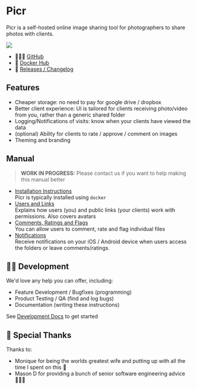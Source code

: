# Picr

Picr is a self-hosted online image sharing tool for photographers to share photos with clients.

![](images/picr-header.png)

- 👩🏻‍💻 [GitHub](https://github.com/isaacinsoll/picr)
- 🐳 [Docker Hub](https://hub.docker.com/r/isaacinsoll/picr)
- 🔖 [Releases / Changelog](https://github.com/IsaacInsoll/PICR/releases)

## Features

- Cheaper storage: no need to pay for google drive / dropbox
- Better client experience: UI is tailored for clients receiving photo/video from you, rather than a generic shared folder
- Logging/Notifications of visits: know when your clients have viewed the data
- (optional) Ability for clients to rate / approve / comment on images
- Theming and branding

## Manual

> **WORK IN PROGRESS:** Please contact us if you want to help making this manual better

- [Installation Instructions](install.md)  
  Picr is typically installed using `docker`
- [Users and Links](users.md)  
  Explains how users (you) and public links (your clients) work with permissions. Also covers avatars
- [Comments, Ratings and Flags](comments.md)  
  You can allow users to comment, rate and flag individual files
- [Notifications](notifications.md)  
  Receive notifications on your iOS / Android device when users access the folders or leave comments/ratings.

## 🧑‍💻 Development

We'd love any help you can offer, including:

- Feature Development / Bugfixes (programming)
- Product Testing / QA (find and log bugs)
- Documentation (writing these instructions)

See [Development Docs](docs/development/index.md) to get started

## 🙏 Special Thanks

Thanks to:

- Monique for being the worlds greatest wife and putting up with all the time I spent on this 💖
- Mason D for providing a bunch of senior software engineering advice 🧔🏻‍♂️
